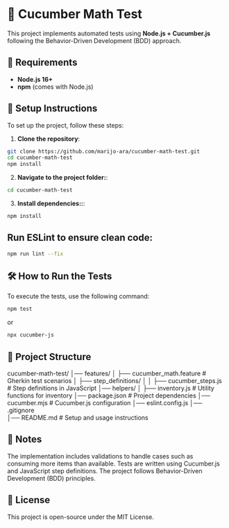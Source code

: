 # 🥒 Cucumber Math Test 

This project implements automated tests using **Node.js + Cucumber.js** following the Behavior-Driven Development (BDD) approach.

## 📌 Requirements
- **Node.js 16+**
- **npm** (comes with Node.js)

## 🚀 Setup Instructions
To set up the project, follow these steps:

1. **Clone the repository**:
```bash
git clone https://github.com/marijo-ara/cucumber-math-test.git
cd cucumber-math-test
npm install

```
2. **Navigate to the project folder:**:
```bash
cd cucumber-math-test
```
3. **Install dependencies::**:
```bash
npm install
```
## Run ESLint to ensure clean code:
```bash
npm run lint --fix
```

## 🛠️ How to Run the Tests

To execute the tests, use the following command:
```bash
npm test
```
or
```bash
npx cucumber-js
```

## 📂 Project Structure
cucumber-math-test/
│── features/
│   ├── cucumber_math.feature         # Gherkin test scenarios
│   ├── step_definitions/
│   │   ├── cucumber_steps.js         # Step definitions in JavaScript
│── helpers/
│   ├── inventory.js                   # Utility functions for inventory
│── package.json                        # Project dependencies
│── cucumber.mjs                         # Cucumber.js configuration
│── eslint.config.js
│── .gitignore  
│── README.md                           # Setup and usage instructions

## 📝 Notes
The implementation includes validations to handle cases such as consuming more items than available.
Tests are written using Cucumber.js and JavaScript step definitions.
The project follows Behavior-Driven Development (BDD) principles.

## 📜 License
This project is open-source under the MIT License.


